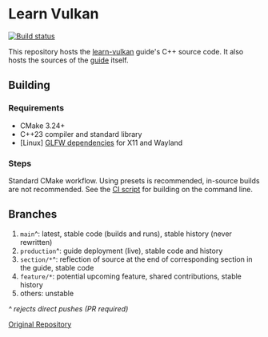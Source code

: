 # Learn Vulkan

[![Build status](https://github.com/cpp-gamedev/learn-vulkan/actions/workflows/ci.yml/badge.svg)](https://github.com/cpp-gamedev/learn-vulkan/actions/workflows/ci.yml)

This repository hosts the [learn-vulkan](https://cpp-gamedev.github.io/learn-vulkan/) guide's C++ source code. It also hosts the sources of the [guide](./guide) itself.

## Building

### Requirements

- CMake 3.24+
- C++23 compiler and standard library
- [Linux] [GLFW dependencies](https://www.glfw.org/docs/latest/compile_guide.html#compile_deps_wayland) for X11 and Wayland

### Steps

Standard CMake workflow. Using presets is recommended, in-source builds are not recommended. See the [CI script](.github/workflows/ci.yml) for building on the command line.

## Branches

1. `main`^: latest, stable code (builds and runs), stable history (never rewritten)
1. `production`^: guide deployment (live), stable code and history
1. `section/*`^: reflection of source at the end of corresponding section in the guide, stable code
1. `feature/*`: potential upcoming feature, shared contributions, stable history
1. others: unstable

_^ rejects direct pushes (PR required)_

[Original Repository](https://github.com/cpp-gamedev/learn-vulkan)
